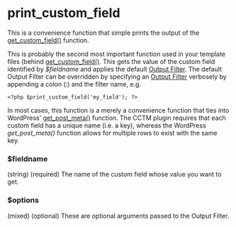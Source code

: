 # print\_custom\_field #

This is a convenience function that simple prints the output of the [get\_custom\_field()](TemplateFunctions#get_custom_field.md) function.

This is probably the second most important function used in your template files (behind [get\_custom\_field()](get_custom_field.md).  This gets the value of the custom field identified by _$fieldname_ and applies the default [Output Filter](OutputFilters.md).  The default Output Filter can be overridden  by specifying an [Output Filter](OutputFilters.md) verbosely by appending a colon (:) and the filter name, e.g.

```
<?php $print_custom_field('my_field'); ?>
```

In most cases, this function is a merely a convenience function that ties into WordPress' [get\_post\_meta()](http://codex.wordpress.org/Function_Reference/get_post_meta) function. The CCTM plugin requires that each custom field has a unique name (i.e. a key), whereas the WordPress _get\_post\_meta()_ function allows for multiple rows to exist with the same key.

### $fieldname ###
(string) (required) The name of the custom field whose value you want to get.

### $options ###
(mixed) (optional) These are optional arguments passed to the Output Filter.